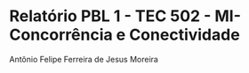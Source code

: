 # Relatório PBL 1 - TEC 502 - MI-Concorrência e Conectividade
 
Antônio Felipe Ferreira de Jesus Moreira